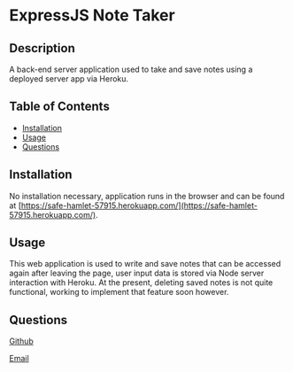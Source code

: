 # ExpressJS Note Taker

## Description
    
A back-end server application used to take and save notes using a deployed server app via Heroku.
    
## Table of Contents
    
* [Installation](#installation)
* [Usage](#usage)
* [Questions](#questions)

## Installation
    
No installation necessary, application runs in the browser and can be found at [https://safe-hamlet-57915.herokuapp.com/](https://safe-hamlet-57915.herokuapp.com/).
    
## Usage
    
This web application is used to write and save notes that can be accessed again after leaving the page, user input data is stored via Node server interaction with Heroku. At the present, deleting saved notes is not quite functional, working to implement that feature soon however.
    
## Questions
    
[Github](https://www.github.com/cplancich)

[Email](mailto:cplanc@uw.edu)
